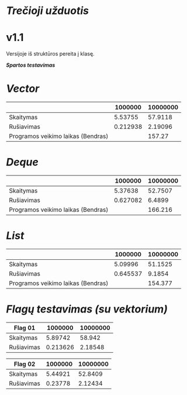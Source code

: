# ***Trečioji užduotis*** 
# v1.1
 Versijoje iš struktūros pereita į klasę.
 
 ***Spartos testavimas***
 
# ***Vector***
 
|               |    1000000    |    10000000   |
| ------------- | ------------- | ------------- |
|   Skaitymas   |    5.53755    |    57.9118    |
|  Rušiavimas   |   0.212938    |    2.19096    |
| Programos veikimo laikas (Bendras) |               |    157.27     |

# ***Deque***
 
|               |    1000000    |    10000000   |
| ------------- | ------------- | ------------- |
|   Skaitymas   |    5.37638    |    52.7507    |
|  Rušiavimas   |   0.627082    |    6.4899     |
| Programos veikimo laikas (Bendras) |               |    166.216     |

# ***List***
 
|               |    1000000    |    10000000   |
| ------------- | ------------- | ------------- |
|   Skaitymas   |    5.09996    |    51.1525    |
|  Rušiavimas   |   0.645537    |    9.1854     |
| Programos veikimo laikas (Bendras) |               |    154.377     |

# ***Flagų testavimas (su vektorium)***

|    Flag 01    |    1000000    |    10000000   |
| ------------- | ------------- | ------------- |
|   Skaitymas   |    5.89742    |    58.942     |
|  Rušiavimas   |   0.213626    |    2.18548    |


|    Flag 02    |    1000000    |    10000000   |
| ------------- | ------------- | ------------- |
|   Skaitymas   |    5.44921    |    52.8409    |
|  Rušiavimas   |    0.23778    |    2.12434    |



